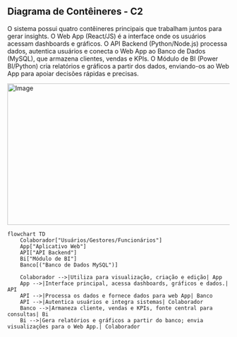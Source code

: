 ## Diagrama de Contêineres - C2

O sistema possui quatro contêineres principais que trabalham juntos para gerar insights. O Web App (React/JS) é a interface onde os usuários acessam dashboards e gráficos. O API Backend (Python/Node.js) processa dados, autentica usuários e conecta o Web App ao Banco de Dados (MySQL), que armazena clientes, vendas e KPIs. O Módulo de BI (Power BI/Python) cria relatórios e gráficos a partir dos dados, enviando-os ao Web App para apoiar decisões rápidas e precisas.


<img width="871" height="321" alt="Image" src="https://github.com/user-attachments/assets/68bc6a35-142b-48f1-a297-03830640561e" />

```mermaid
flowchart TD
    Colaborador["Usuários/Gestores/Funcionários"]
    App["Aplicativo Web"]
    API["API Backend"]
    Bi["Módulo de BI"]
    Banco[("Banco de Dados MySQL")]

    Colaborador -->|Utiliza para visualização, criação e edição| App
    App -->|Interface principal, acessa dashboards, gráficos e dados.| API
    API -->|Processa os dados e fornece dados para web App| Banco
    API -->|Autentica usuários e integra sistemas| Colaborador
    Banco -->|Armaneza cliente, vendas e KPIs, fonte central para consultas| Bi
    Bi -->|Gera relatórios e gráficos a partir do banco; envia visualizações para o Web App.| Colaborador
